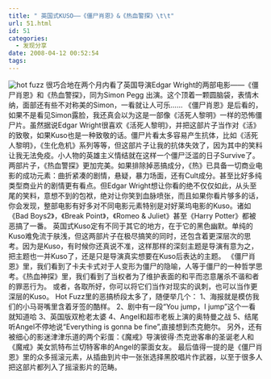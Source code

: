 ```yaml
---
title: " 英国式KUSO——《僵尸肖恩》&《热血警探》\t\t"
url: 51.html
id: 51
categories:
  - 发现分享
date: 2008-04-12 00:52:54
tags:
---
```


![hot fuzz](../../../images/2008/04/hot.jpg) 很巧合地在两个月内看了英国导演Edgar Wright的两部电影——《僵尸肖恩》和《热血警探》，同为Simon Pegg 出演。这个顶着一颗圆脑袋，表情木纳，面部还有些不对称美的Simon，一看就让人可乐…… 《僵尸肖恩》是后看的，如果不是看见Simon露脸，我还真会以为这是一部像《活死人黎明》一样的恐怖僵尸片。虽然据说Edgar Wright很喜欢《活死人黎明》，并把这部片子当作对《活》的致敬，如果Kuso也是一种致敬的话。僵尸片看太多容易产生抗体，比如《活死人黎明》，《生化危机》系列等等，但这部片子让我的抗体失效了，因为其中的笑料让我无法免疫。小人物的英雄主义情结就在这样一个僵尸泛滥的日子Survive了。 两部片子，《热血警探》更加完美。如果排除掉恶搞成分，《热》已具备一切商业电影的成功元素：曲折紧凑的剧情，悬疑，暴力场面，还有Cult成分。甚至比好多纯类型商业片的剧情更有看点。但Edgar Wright想让你看的绝不仅仅如此，从头至尾的笑料，意想不到的包袱，绝对让你笑到血脉喷张，而且如果你看片够多的话，你会发现，整部电影有好多对不同电影元素特别是对好莱坞电影的Kuso。诸如《Bad Boys2》，《Break Point》，《Romeo & Juliet》甚至《Harry Potter》都被恶搞了一番。 英国式Kuso定有不同于其它的地方，在于它的黑色幽默。单纯的Kuso难免流于肤浅，但这两部片子在极尽搞笑的同时，还包含着更深层次的思考。因为是Kuso，有时候你还真说不准，这样那样的深刻主题是导演有意为之，把主题也一并Kuso了，还是只是导演真实想要在Kuso后表达的主题。 《僵尸肖恩》里，我们看到了卡夫卡式对于人变形为僵尸的隐喻，人等于僵尸的一种哲学思考。《热血神探》里，我们看到了当权者为了维护表面的和平而恣意屠杀不谐和者的罪恶行为。 或者，各取所好，你可以将它们当作对现实的讽刺，也可以当作更深层的Kuso。 Hot Fuzz里的恶搞桥段太多了，随便举几个： 1、海报就是模仿我们的小马哥嘴里含着牙签的酷样。 2、剧中有一段“You jump，I jump”这个一看就知道哈 3、英国版双枪老太婆 4、Angel和超市老板上演的奥特曼之战 5、结尾听Angel不停地说“Everything is gonna be fine”,直接想到杰克鲍尔。 另外，还有被细心的影迷津津乐道的两个彩蛋：《魔戒》导演彼得·杰克逊客串的圣诞老人和《魔戒》美女凯特布兰切特客串的Angel的蒙面女友。 最后值得一提的是《僵尸肖恩》里的众多摇滚元素，从插曲到片中一张张选择黑胶唱片作武器，以至于很多人把这部片都列入了摇滚影片的范畴。